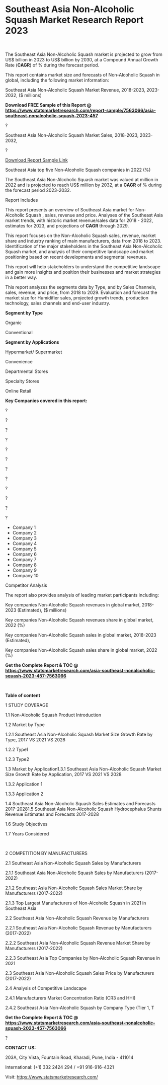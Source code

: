 <h1>Southeast Asia Non-Alcoholic Squash Market Research Report 2023</h1><br/><p>The Southeast Asia Non-Alcoholic Squash market is projected to grow from US$ billion in 2023 to US$ billion by 2030, at a Compound Annual Growth Rate (<strong>CAGR</strong>) of % during the forecast period.</p>
 
 
 
 <p>This report contains market size and forecasts of Non-Alcoholic Squash in global, including the following market information:</p>
 
 
 
 <p>Southeast Asia Non-Alcoholic Squash Market Revenue, 2018-2023, 2023-2032, ($ millions)</p>
 
 
 
 <div><b>Download FREE Sample of this Report @ <a href="https://www.statsmarketresearch.com/download-free-sample/7563066/asia-southeast-nonalcoholic-squash-2023-457">https://www.statsmarketresearch.com/report-sample/7563066/asia-southeast-nonalcoholic-squash-2023-457</a></b></div>
 
 
 
 <p>? </p>
 
 
 
 <p>Southeast Asia Non-Alcoholic Squash Market Sales, 2018-2023, 2023-2032,</p>
 
 
 
 <p>? </p>
 
 
 
 <p><a href="https://www.statsmarketresearch.com/download-free-sample/7563066/asia-southeast-nonalcoholic-squash-2023-457">Download Report Sample Link</a></p>
 
 
 
 <p>Southeast Asia top five Non-Alcoholic Squash companies in 2022 (%)</p>
 
 
 
 <p>The Southeast Asia Non-Alcoholic Squash market was valued at million in 2022 and is projected to reach US$ million by 2032, at a <strong>CAGR</strong> of % during the forecast period 2023-2032.</p>
 
 
 
 <p>Report Includes</p>
 
 
 
 <p>This report presents an overview of Southeast Asia market for Non-Alcoholic Squash , sales, revenue and price. Analyses of the Southeast Asia market trends, with historic market revenue/sales data for 2018 - 2022, estimates for 2023, and projections of <strong>CAGR</strong> through 2029.</p>
 
 
 
 <p>This report focuses on the Non-Alcoholic Squash sales, revenue, market share and industry ranking of main manufacturers, data from 2018 to 2023. Identification of the major stakeholders in the Southeast Asia Non-Alcoholic Squash market, and analysis of their competitive landscape and market positioning based on recent developments and segmental revenues.</p>
 
 
 
 <p>This report will help stakeholders to understand the competitive landscape and gain more insights and position their businesses and market strategies in a better way.</p>
 
 
 
 <p>This report analyzes the segments data by Type, and by Sales Channels, sales, revenue, and price, from 2018 to 2029. Evaluation and forecast the market size for Humidifier sales, projected growth trends, production technology, sales channels and end-user industry.</p>
 
 
 
 <p><strong>Segment by Type</strong></p>
 
 
 
 <p>Organic</p>
 
 
 
 <p>Conventional</p>
 
 
 
 <p><strong>Segment <strong><strong>by Applications</strong></strong></strong></p>
 
 
 
 <p>Hypermarket/ Supermarket</p>
 
 
 
 <p>Convenience</p>
 
 
 
 <p>Departmental Stores</p>
 
 
 
 <p>Specialty Stores</p>
 
 
 
 <p>Online Retail</p>
 
 
 
 <p><strong>Key Companies covered in this report:</strong></p>
 
 
 
 <p>? </p>
 
 
 
 <p>? </p>
 
 
 
 <p>? </p>
 
 
 
 <p>? </p>
 
 
 
 <p>? </p>
 
 
 
 <p>? </p>
 
 
 
 <p>? </p>
 
 
 
 <p>? </p>
 
 
 
 <p>? </p>
 
 
 
 <p>? </p>
 
 
 
 <p>? </p>
 
 
 
 <p>? </p>
 
 
 
 <ul>
 
 <li>Company 1</li>
 
 <li>Company 2</li>
 
 <li>Company 3</li>
 
 <li>Company 4</li>
 
 <li>Company 5</li>
 
 <li>Company 6</li>
 
 <li>Company 7</li>
 
 <li>Company 8</li>
 
 <li>Company 9</li>
 
 <li>Company 10</li>
 
 </ul>
 
 
 
 <p>Competitor Analysis</p>
 
 
 
 <p>The report also provides analysis of leading market participants including:</p>
 
 
 
 <p>Key companies Non-Alcoholic Squash revenues in global market, 2018-2023 (Estimated), ($ millions)</p>
 
 
 
 <p>Key companies Non-Alcoholic Squash revenues share in global market, 2022 (%)</p>
 
 
 
 <p>Key companies Non-Alcoholic Squash sales in global market, 2018-2023 (Estimated),</p>
 
 
 
 <p>Key companies Non-Alcoholic Squash sales share in global market, 2022 (%)</p>
 
 
 
 <div><b>Get the Complete Report & TOC @ <a href="https://www.statsmarketresearch.com/asia-southeast-nonalcoholic-squash-2023-457-7563066">https://www.statsmarketresearch.com/asia-southeast-nonalcoholic-squash-2023-457-7563066</a></b></div>
 
 
 
 <p><br />
 
 <b>Table of content</b></p>
 
 
 
 <p>1 STUDY COVERAGE<br />
 
 1.1 Non-Alcoholic Squash Product Introduction<br />
 
 1.2 Market by Type<br />
 
 1.2.1 Southeast Asia Non-Alcoholic Squash Market Size Growth Rate by Type, 2017 VS 2021 VS 2028<br />
 
 1.2.2 Type1<br />
 
 1.2.3 Type2<br />
 
 1.3 Market by Application1.3.1 Southeast Asia Non-Alcoholic Squash Market Size Growth Rate by Application, 2017 VS 2021 VS 2028<br />
 
 1.3.2 Application 1<br />
 
 1.3.3 Application 2<br />
 
 1.4 Southeast Asia Non-Alcoholic Squash Sales Estimates and Forecasts 2017-20281.5 Southeast Asia Non-Alcoholic Squash Hydrocephalus Shunts Revenue Estimates and Forecasts 2017-2028<br />
 
 1.6 Study Objectives<br />
 
 1.7 Years Considered<br />
 
 <br />
 
 2 COMPETITION BY MANUFACTURERS<br />
 
 2.1 Southeast Asia Non-Alcoholic Squash Sales by Manufacturers<br />
 
 2.1.1 Southeast Asia Non-Alcoholic Squash Sales by Manufacturers (2017-2022)<br />
 
 2.1.2 Southeast Asia Non-Alcoholic Squash Sales Market Share by Manufacturers (2017-2022)<br />
 
 2.1.3 Top Largest Manufacturers of Non-Alcoholic Squash in 2021 in Southeast Asia<br />
 
 2.2 Southeast Asia Non-Alcoholic Squash Revenue by Manufacturers<br />
 
 2.2.1 Southeast Asia Non-Alcoholic Squash Revenue by Manufacturers (2017-2022)<br />
 
 2.2.2 Southeast Asia Non-Alcoholic Squash Revenue Market Share by Manufacturers (2017-2022)<br />
 
 2.2.3 Southeast Asia Top Companies by Non-Alcoholic Squash Revenue in 2021<br />
 
 2.3 Southeast Asia Non-Alcoholic Squash Sales Price by Manufacturers (2017-2022)<br />
 
 2.4 Analysis of Competitive Landscape<br />
 
 2.4.1 Manufacturers Market Concentration Ratio (CR3 and HHI)<br />
 
 2.4.2 Southeast Asia Non-Alcoholic Squash by Company Type (Tier 1, T</p>
 
 
 
 <div><b>Get the Complete Report & TOC @ <a href="https://www.statsmarketresearch.com/asia-southeast-nonalcoholic-squash-2023-457-7563066">https://www.statsmarketresearch.com/asia-southeast-nonalcoholic-squash-2023-457-7563066</a></b></div>
 
 
 
 <p>? </p>
 
 
 
 <p><b>CONTACT US:</b><br />
 
 203A, City Vista, Fountain Road, Kharadi, Pune, India - 411014<br />
 
 International: (+1) 332 2424 294 / +91 916-916-4321<br />
 
 Visit: <a href="https://www.statsmarketresearch.com/">https://www.statsmarketresearch.com/</a></p>